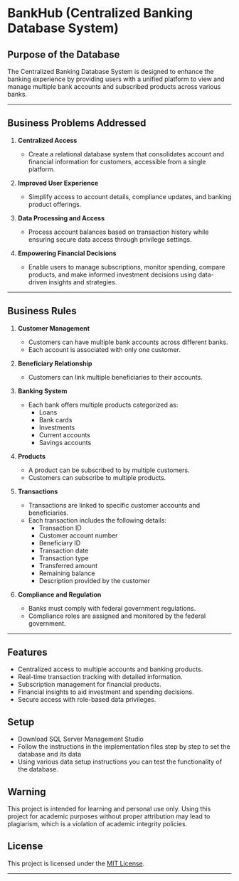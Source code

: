# BankHub (Centralized Banking Database System)

## Purpose of the Database

The Centralized Banking Database System is designed to enhance the banking experience by providing users with a unified platform to view and manage multiple bank accounts and subscribed products across various banks.

---

## Business Problems Addressed

1. **Centralized Access**  
   - Create a relational database system that consolidates account and financial information for customers, accessible from a single platform.

2. **Improved User Experience**  
   - Simplify access to account details, compliance updates, and banking product offerings.

3. **Data Processing and Access**  
   - Process account balances based on transaction history while ensuring secure data access through privilege settings.

4. **Empowering Financial Decisions**  
   - Enable users to manage subscriptions, monitor spending, compare products, and make informed investment decisions using data-driven insights and strategies.

---

## Business Rules

1. **Customer Management**  
   - Customers can have multiple bank accounts across different banks.  
   - Each account is associated with only one customer.

2. **Beneficiary Relationship**  
   - Customers can link multiple beneficiaries to their accounts.

3. **Banking System**  
   - Each bank offers multiple products categorized as:  
     - Loans  
     - Bank cards  
     - Investments  
     - Current accounts  
     - Savings accounts  

4. **Products**  
   - A product can be subscribed to by multiple customers.  
   - Customers can subscribe to multiple products.

5. **Transactions**  
   - Transactions are linked to specific customer accounts and beneficiaries.  
   - Each transaction includes the following details:  
     - Transaction ID  
     - Customer account number  
     - Beneficiary ID  
     - Transaction date  
     - Transaction type  
     - Transferred amount  
     - Remaining balance  
     - Description provided by the customer  

6. **Compliance and Regulation**  
   - Banks must comply with federal government regulations.  
   - Compliance roles are assigned and monitored by the federal government.

---

## Features

- Centralized access to multiple accounts and banking products.  
- Real-time transaction tracking with detailed information.  
- Subscription management for financial products.  
- Financial insights to aid investment and spending decisions.  
- Secure access with role-based data privileges.

## Setup

 - Download SQL Server Management Studio
 - Follow the instructions in the implementation files step by step to set the database and its data
 - Using various data setup instructions you can test the functionality of the database.

## Warning

This project is intended for learning and personal use only. Using this project for academic purposes without proper attribution may lead to plagiarism, which is a violation of academic integrity policies.

## License

This project is licensed under the [MIT License](LICENSE).

---
